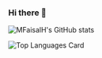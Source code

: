 ### Hi there 👋
![MFaisalH's GitHub stats](https://github-readme-stats.vercel.app/api?username=mfaisalh12&show_icons=true&theme=merko)

![Top Languages Card](https://github-readme-stats.vercel.app/api/top-langs/?username=mfaisalh12&layout=compact)
